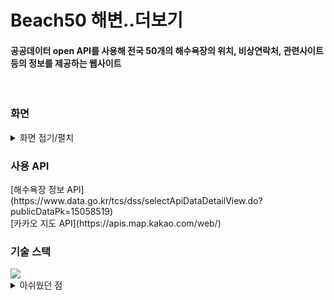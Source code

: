 # Beach50 해변..더보기
<h4>공공데이터 open API를 사용해 전국 50개의 해수욕장의 위치, 비상연락처, 관련사이트 등의 정보를 제공하는 웹사이트</h4>
<br/>

<h3>화면</h3>
<details>
  <summary>화면 접기/펼치</summary>
   <div markdown="1">
     <h4>메인</h4>
     <img width="80%" src="https://github.com/jeewonMoon/Beach50/assets/81554184/52816f6d-11e1-4b72-bf45-1575d26f61b0">
     <br/>
     <h4>리스트</h4>
     <img width="80%" src="https://github.com/jeewonMoon/Beach50/assets/81554184/9b8e1b10-d10f-484f-9f81-de4d3da7d2ea">
     <br/>
     <h4>상세</h4>
     <img width="80%" src="https://github.com/jeewonMoon/Beach50/assets/81554184/b9ad749e-c6f4-40a5-a3d6-fbf43be1ea30">
     <br/>
   </div>
</details>

<h3>사용 API</h3> 
  [해수욕장 정보 API](https://www.data.go.kr/tcs/dss/selectApiDataDetailView.do?publicDataPk=15058519)
  <br/>
  [카카오 지도 API](https://apis.map.kakao.com/web/)
<br/>

<h3>기술 스택 </h3> 
<img src="https://img.shields.io/badge/react native-61DAFB?style=for-the-badge&logo=React&logoColor=black">

<br/>
<details>
  <summary>아쉬웠던 점</summary>
   <div markdown="1">
     <p>사용하려던 api들이 종료되거나 동작을 잘 안해서 활용하지 못하게 되고, 좀 더 다양하고 유용한 데이터를 받아오지 못한게 아쉽다.</p>
     <br/>
   </div>
</details>
